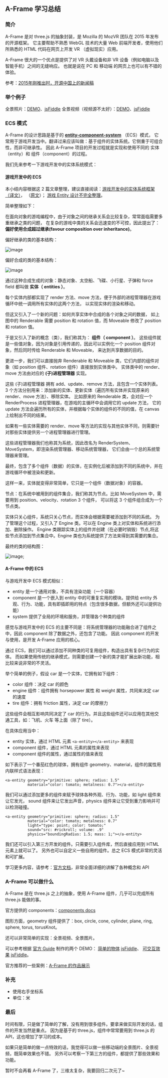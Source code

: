 ## A-Frame 学习总结

### 简介

A-Frame 是对 three.js 的抽象封装，是 Mozilla 的 MozVR 团队在 2015 年发布的开源框架。
它主要帮助不熟悉 WebGL 技术的大量 Web 前端开发者，使用他们所熟悉的 HTML 代码在网页上开发 VR （虚拟现实）应用。

A-Frame 很大的一个优点是提供了对 VR 头戴设备和非 VR 设备（例如电脑以及智能手机）之间的无缝响应。
也就是说在 PC 和 移动端 的网页上也可以有不错的体验。

参考：[2015年刚推出时，开源中国上的新闻稿](http://www.oschina.net/news/69119/mozilla-open-source-a-frame)

### 举个例子

全景照片：[DEMO](http://tianyn1990.github.io/AFrame/examples/html/image.html)、[jsFiddle](https://jsfiddle.net/tianyn1990/86sh626g/)
全景视频（视频源不太好）：[DEMO](http://tianyn1990.github.io/AFrame/examples/html/video.html)、[jsFiddle](https://jsfiddle.net/tianyn1990/taLeko6a/)

### ECS 模式

A-Frame 的设计思路是基于的 **[entity-component-system](https://aframe.io/docs/0.2.0/core/)** （ECS）模式，
它常用于游戏开发当中。翻译过来应该叫做：基于组件的实体系统。它侧重于可组合性，而非可继承性。
因此 A-Frame 项目的开发过程就是实现和使用不同的 实体（entity）和 组件（component）的过程。

我们先来参考一下游戏开发中的实体系统模式：

#### 游戏开发中的 ECS

本小结内容根据这 2 篇文章整理，建议直接阅读：[游戏开发中的实体系统框架（译文）](http://blog.csdn.net/aisajiajiao/article/details/19011259)，
（[原文](http://www.richardlord.net/blog/what-is-an-entity-framework)）；
[游戏 Entity 设计不完全整理](http://blog.csdn.net/nightmare/article/details/1415188)。

简单整理如下：

在面向对象的游戏编程中，由于对象之间的继承关系会比较复杂，常常面临需要多重继承之类的问题，
在复杂的游戏中类的关系会迅速变的不可控，因此提出了： **偏好使用合成超过继承(favour composition over inheritance)**。

偏好继承的类的基本结构：

![image](http://tianyn1990.github.io/AFrame/learning/images/inheritance.jpg)

偏好合成的类的基本结构：

![image](http://tianyn1990.github.io/AFrame/learning/images/composition.jpg)

通过这种合成生成的对象：静态对象、太空船、飞碟、小行星、子弹和 force field 都叫做 **实体（ entities ）**。

每个实体内部都实现了 render 方法、move 方法，便于外部的进程管理器在游戏循环中统一调用所有实体的这两个方法，
以实现实体的渲染和移动。

但这又引入了一个新的问题：如何共享实体中合成的各个对象之间的数据，
如上图中的 Renderable 需要 position 和 rotation 值，而 Moveable 修改了 position 和 rotation 值。

于是又引入了新的概念（类），我们称其为： **组件（ component ）**。
这些组件就是一些值对象，因为对象是引用传递的，因此可以实例化一个 position 组件对象，然后同时传给 Renderable 和 Moveable，
来达到共享数据的目的。

更进一步，我们可以直接抛弃 Renderable 和 Moveable 类，它们内部的组件对象（如 position 组件、rotation 组件）直接放到实体类中。
实体类中的 render、move 方法由对应的 **(子)进程管理器** 实现。

这些 (子)进程管理器 拥有 add、update、remove 方法，且包含一个实体列表。
3 个方法分别用来：添加新的实体、更新实体（遍历所有实体并实现原来的 render、move 方法）、移除实体。
比如原来的 Renderable 类，会对应一个 RenderProcess 进程管理器，在游戏的主循环中会调用它的 update 方法，
它的 update 方法会遍历所有的实体，并根据每个实体的组件的不同的值，在 canvas 上绘制出不同的结果。

如果有一些实体需要的 render、move 等方法的实现与其他实体不同，则需要针对那些实体提供另一个进程管理器进行管理。

这些进程管理器我们也称其为系统，因此改名为 RenderSystem、MoveSystem，即渲染系统管理器、移动系统管理器，
它们会由一个总的系统管理器来管理。

最终，包含了多个组件（数据）的实体，在实例化后被添加到不同的系统中，并在游戏循环中被渲染和更新。

这样一来，实体就变得非常简单，它只是一个组件（数据对象）的容器。

节点：在系统中被用到的组件集合，我们称其为节点。比如 MoveSystem 中，需要用到 position、velocity、rotation 3 个组件，
可以将这 3 个组件组合成为一个节点类。

实体只关心组件，系统只关心节点，而实体会根据需要被添加到不同的系统。
为了管理这个过程，又引入了 Engine 类。可以在 Engine 类上对实体和系统进行添加、删除操作。
Engine 类跟踪实体上的组件并创建（在必要时销毁）节点,将这些节点添加到节点集合中。Engine 类也为系统提供了方法来得到其需要的集合。

最终的类的结构图：

![image](http://tianyn1990.github.io/AFrame/learning/images/engine.jpg);


#### A-Frame 中的 ECS

与游戏开发中 ECS 模式相似：

* entity 是一个通用对象，不具有渲染功能（一个容器）
* component 是一个嵌入到 entity 中的可重复实用的模块。提供给 entity 外观、行为、功能，具有即插即用的特点（包含很多数据，但额外还可以提供功能）
* system 提供了全局的环境和服务，并管理各个种类的组件

感觉与游戏开发中的 ECS 的主要不同是：将系统管理器的功能融合进了组件之中，因此 component 除了数据之外，还包含了功能。
因此 component 的开发与使用，是开发 A-Frame 应用的核心。

通过 ECS，我们可以通过添加不同种类的可复用组件，构造出具有复杂行为的实体。
而如果使用传统的继承模式，则需要创建一个新的类才能扩展出新功能，相比较来说非常的不灵活。

举个简单的例子，假设 car 是一个实体，它拥有如下组件：

* color 组件：决定 car 的颜色
* engine 组件：组件拥有 horsepower 属性 和 weight 属性，共同来决定 car 的速度
* tire 组件：拥有 friction 属性，决定 car 的摩擦力

这些组件会相互影响共同决定了 car 的行为。并且这些组件还可以应用在其他交通工具，如：飞机、火车 等上面（除了 tire）。

在具体应用当中：

* entity 实体，通过 HTML 元素 `<a-entity></a-entity>` 来表现
* component 组件，通过 HTML 元素的属性来表现
* component 组件的属性，通过属性的值来表现

如下表示了一个番茄红色的球体，拥有组件 geometry、material，组件的属性用内联样式语法表现：

```
<a-entity geometry="primitive: sphere; radius: 1.5"
          material="color: tomato; metalness: 0.7"></a-entity>
```

我们可以通过添加更多的组件来赋予球体各种外观、行为、功能，如 light 组件来让它发光，
sound 组件来让它发出声音，physics 组件来让它受到重力影响并可以检测碰撞。

```
<a-entity geometry="primitive: sphere; radius: 1.5"
          material="color: tomato; metalness: 0.7"
          light="type: point; color: tomato;"
          sound="src: #rickroll; volume: .9"
          physics="boundingRadius: 1.5; mass: 1;"></a-entity>
```

我们还可以引入第三方开发的组件。只需要引入组件库，然后直接应用到 HTML 元素上就可以了。
另外也可以自定义一些自用的组件。总之 ECS 模式非常的灵活和可扩展。

学习更多内容，请参考：[官方文档](https://aframe.io/docs/0.2.0/core/)，非常全面详细的讲解了各种概念和 API


### A-Frame 可以做什么

A-Frame 是在 three.js 之上的抽象，使用 A-Frame 组件，几乎可以完成所有 three.js 能做的事。

官方提供的 components：[components docs](https://aframe.io/docs/0.2.0/components/)

图形方面，geometry 组件提供了：box, circle, cone, cylinder, plane, ring, sphere, torus, torusKnot。

还可以非常简单的实现：全景视频、全景图片。

可以参考根据 [官方 Guide](https://aframe.io/docs/0.2.0/guide/) 制作的两个 DEMO：
[简单的物体](http://tianyn1990.github.io/AFrame/examples/html/helloword.html) [jsFiddle](https://jsfiddle.net/tianyn1990/g75tvjzo/)、
[可交互效果](http://tianyn1990.github.io/AFrame/examples/html/helloword2.html) [jsFiddle](https://jsfiddle.net/tianyn1990/nd4t2cq3/)。

官方推荐的一些案例：[A-Frame 的作品展示](https://github.com/aframevr/awesome-aframe#scenes)


### 补充

* 使用右手坐标系
* 单位：米


### 最后

时间有限，只是做了简单的了解，没有用到很多组件。要拿来做实际开发的话，组件的开发当然是重点。
因为是基于的 three.js，组件中常常要用到 three.js 的 API，这也增加了学习的成本。

如果只是简单的做一点特效的话，我觉得可以做一些移动端的全景图片、全景视频，既简单效果也不错。
另外可以考察一下第三方的组件，都提供了那些效果和功能。

暂时不会再看 A-Frame 了，三维太复杂，我要回归二次元了~
